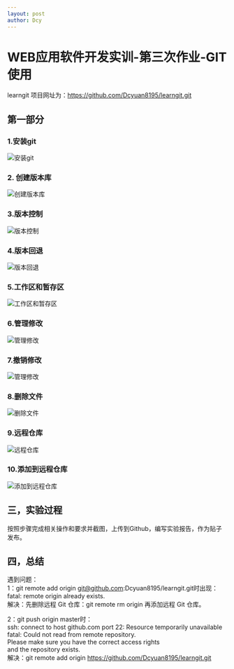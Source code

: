 ```yaml
---
layout: post
author: Dcy
---
```


# WEB应用软件开发实训-第三次作业-GIT使用  

learngit 项目网址为：https://github.com/Dcyuan8195/learngit.git  

## 第一部分   

### 1.安装git
![安装git](https://raw.githubusercontent.com/Dcyuan8195/learngit/master/Three-1.png)
### 2. 创建版本库
![创建版本库](https://raw.githubusercontent.com/Dcyuan8195/learngit/master/Three-1.png)

### 3.版本控制
![版本控制](https://raw.githubusercontent.com/Dcyuan8195/learngit/master/Three-1.png)

### 4.版本回退
![版本回退](hhttps://raw.githubusercontent.com/Dcyuan8195/learngit/master/Three-4.png)

### 5.工作区和暂存区
![工作区和暂存区](https://raw.githubusercontent.com/Dcyuan8195/learngit/master/Three-5.png)

### 6.管理修改
![管理修改](https://raw.githubusercontent.com/Dcyuan8195/learngit/master/Three-6.png)

### 7.撤销修改
![管理修改](https://raw.githubusercontent.com/Dcyuan8195/learngit/master/Three-7.png)

### 8.删除文件
![删除文件](https://raw.githubusercontent.com/Dcyuan8195/learngit/master/Three-8.png)

### 9.远程仓库
![远程仓库](https://raw.githubusercontent.com/Dcyuan8195/learngit/master/Three-9.png)

### 10.添加到远程仓库
![添加到远程仓库](https://raw.githubusercontent.com/Dcyuan8195/learngit/master/Three-10.png)  

## 三，实验过程   
按照步骤完成相关操作和要求并截图，上传到Github，编写实验报告，作为贴子发布。  

## 四，总结 

遇到问题：  
1：git remote add origin git@github.com:Dcyuan8195/learngit.git时出现：
fatal: remote origin already exists.  
解决：先删除远程 Git 仓库：git remote rm origin
再添加远程 Git 仓库。  

2：git push origin master时：  
ssh: connect to host github.com port 22: Resource temporarily unavailable  
fatal: Could not read from remote repository.  
Please make sure you have the correct access rights  
and the repository exists.  
解决：git remote add origin https://github.com/Dcyuan8195/learngit.git  


